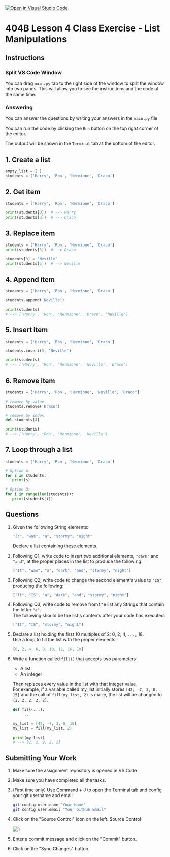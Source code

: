 [![Open in Visual Studio Code](https://classroom.github.com/assets/open-in-vscode-2e0aaae1b6195c2367325f4f02e2d04e9abb55f0b24a779b69b11b9e10269abc.svg)](https://classroom.github.com/online_ide?assignment_repo_id=18219254&assignment_repo_type=AssignmentRepo)
# 404B Lesson 4 Class Exercise - List Manipulations

## Instructions

### Split VS Code Window

You can drag `main.py` tab to the right side of the window to split the window into two panes. This will allow you to see the instructions and the code at the same time.

### Answering

You can answer the questions by writing your answers in the `main.py` file.

You can run the code by clicking the `Run` button on the top right corner of the editor.

The output will be shown in the `Terminal` tab at the bottom of the editor.

## 1. Create a list

```python
empty_list = [ ]
students = ['Harry', 'Ron', 'Hermione', 'Draco']
```

## 2. Get item

```python
students = ['Harry', 'Ron', 'Hermione', 'Draco']

print(students[0])  # --> Harry
print(students[3])  # --> Draco
```

## 3. Replace item

```python
students = ['Harry', 'Ron', 'Hermione', 'Draco']
print(students[3])  # --> Draco

students[3] = 'Neville'
print(students[3])  # --> Neville
```

## 4. Append item

```python
students = ['Harry', 'Ron', 'Hermione', 'Draco']

students.append('Neville')

print(students)  
# --> ['Harry', 'Ron', 'Hermione', 'Draco', 'Neville']
```

## 5. Insert item

```python
students = ['Harry', 'Ron', 'Hermione', 'Draco']

students.insert(3, 'Neville')

print(students)
# --> ['Harry', 'Ron', 'Hermione', 'Neville', 'Draco']
```

## 6. Remove item

```python
students = ['Harry', 'Ron', 'Hermione', 'Neville', 'Draco']

# remove by value
students.remove('Draco')  

# remove by index
del students[4]      

print(students)
# --> ['Harry', 'Ron', 'Hermione', 'Neville']
```

## 7. Loop through a list

```python
students = ['Harry', 'Ron', 'Hermione', 'Draco']

# Option A:
for s in students:
   print(s)

# Option B:
for i in range(len(students)):
   print(students[i])
```

## Questions

1. Given the following String elements:

    ```python
    "It", "was", "a", "stormy", "night"
    ```

   Declare a list containing these elements.

2. Following Q1, write code to insert two additional elements, `"dark"` and `"and"`, at the proper places in the list to produce the following:

    ```python
    ["It", "was", "a", "dark", "and", "stormy", "night"]
    ```

3. Following Q2, write code to change the second element's value to `"IS"`, producing the following:

   ```python
   ["It", "IS", "a", "dark", "and", "stormy", "night"]
   ```

4. Following Q3, write code to remove from the list any Strings that contain the letter `"a"`.\
   The following should be the list's contents after your code has executed:

   ```python
   ["It", "IS", "stormy", "night"]
   ```

5. Declare a list holding the first 10 multiples of 2: 0, 2, 4, . . . , 18.\
Use a loop to fill the list with the proper elements.

   ```python
   [0, 2, 4, 6, 8, 10, 12, 16, 18]
   ```

6. Write a function called `fill()` that accepts two parameters:
   - A list
   - An integer

   Then replaces every value in the list with that integer value.\
    For example, if a variable called my_list initially stores `[42, -7, 3, 0, 15]` and the call of `fill(my_list, 2)` is made, the list will be changed to `[2, 2, 2, 2, 2]`.

   ```python
   def fill(...):
       ...
       
   my_list = [42, -7, 3, 0, 15]
   my_list = fill(my_list, 2)
   
   print(my_list)
   # --> [2, 2, 2, 2, 2]
   ```

## Submitting Your Work

1. Make sure the assignment repository is opened in VS Code.

2. Make sure you have completed all the tasks.

3. (First time only)
Use Command + J to open the Terminal tab and config your git username and email:

    ```bash
    git config user.name "Your Name"
    git config user.email "Your GitHub Email"
    ```

4. Click on the "Source Control" icon on the left. Source Control

    ![1](https://github.com/BlueinnoClassroom/404B-L2.1-Template/assets/155412668/2c31026e-c14d-484f-bb9e-dc87189a0216)

5. Enter a commit message and click on the "Commit" button.

6. Click on the "Sync Changes" button.
